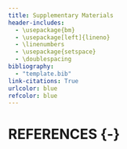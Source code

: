 ```yaml
---
title: Supplementary Materials
header-includes:
  - \usepackage{bm}
  - \usepackage[left]{lineno}
  - \linenumbers
  - \usepackage{setspace}
  - \doublespacing
bibliography:
  - "template.bib"
link-citations: True
urlcolor: blue
refcolor: blue
---
```


# REFERENCES {-}
